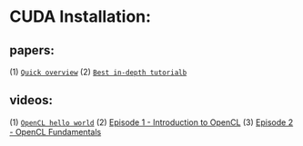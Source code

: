# CUDA Installation:
## papers:
(1) [`Quick overview`](https://cims.nyu.edu/~schlacht/OpenCLModel.pdf)
(2) [`Best in-depth tutorialb`](https://www.nersc.gov/assets/pubs_presos/MattsonTutorialSC14.pdf)

## videos:
(1) [`OpenCL hello world`](https://www.youtube.com/watch?v=ROTE_yjRi9s&t=429s)
(2) [Episode 1 - Introduction to OpenCL](https://www.youtube.com/watch?v=QA483lIvL-4)
(3) [Episode 2 - OpenCL Fundamentals](https://www.youtube.com/watch?v=e-2bTxKuS2U)
